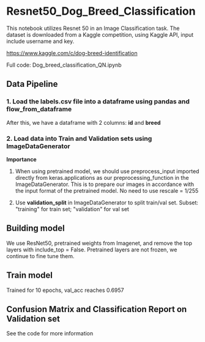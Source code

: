 # Resnet50_Dog_Breed_Classification

This notebook utilizes Resnet 50 in an Image Classification task. The dataset is downloaded from a Kaggle competition, using Kaggle API, input include username and key. 

https://www.kaggle.com/c/dog-breed-identification

Full code: Dog_breed_classification_QN.ipynb

## Data Pipeline

### 1. Load the labels.csv file into a dataframe using pandas and flow_from_dataframe

After this, we have a dataframe with 2 columns: **id** and **breed**

### 2. Load data into Train and Validation sets using ImageDataGenerator

**Importance** 

1. When using pretrained model, we should use preprocess_input imported directly from keras.applications as our preprocessing_function in the ImageDataGenerator. This is to prepare our images in accordance with the input format of the pretrained model. No need to use rescale = 1/255

2. Use **validation_split** in ImageDataGenerator to split train/val set. Subset: "training" for train set; "validation" for val set


## Building model

We use ResNet50, pretrained weights from Imagenet, and remove the top layers with include_top = False. Pretrained layers are not frozen, we continue to fine tune them.

## Train model

Trained for 10 epochs, val_acc reaches 0.6957

## Confusion Matrix and Classification Report on Validation set

See the code for more information
